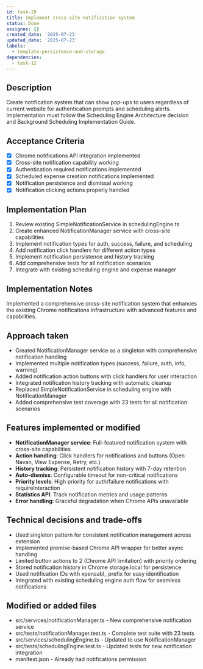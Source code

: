 ```yaml
---
id: task-20
title: Implement cross-site notification system
status: Done
assignee: []
created_date: '2025-07-23'
updated_date: '2025-07-23'
labels:
  - template-persistence-and-storage
dependencies:
  - task-12
---
```


## Description

Create notification system that can show pop-ups to users regardless of current website for authentication prompts and scheduling alerts. Implementation must follow the Scheduling Engine Architecture decision and Background Scheduling Implementation Guide.
## Acceptance Criteria

- [x] Chrome notifications API integration implemented
- [x] Cross-site notification capability working
- [x] Authentication required notifications implemented
- [x] Scheduled expense creation notifications implemented
- [x] Notification persistence and dismissal working
- [x] Notification clicking actions properly handled

## Implementation Plan

1. Review existing SimpleNotificationService in schedulingEngine.ts
2. Create enhanced NotificationManager service with cross-site capabilities
3. Implement notification types for auth, success, failure, and scheduling
4. Add notification click handlers for different action types
5. Implement notification persistence and history tracking
6. Add comprehensive tests for all notification scenarios
7. Integrate with existing scheduling engine and expense manager

## Implementation Notes

Implemented a comprehensive cross-site notification system that enhances the existing Chrome notifications infrastructure with advanced features and capabilities.

## Approach taken
- Created NotificationManager service as a singleton with comprehensive notification handling
- Implemented multiple notification types (success, failure, auth, info, warning)
- Added notification action buttons with click handlers for user interaction
- Integrated notification history tracking with automatic cleanup
- Replaced SimpleNotificationService in scheduling engine with NotificationManager
- Added comprehensive test coverage with 23 tests for all notification scenarios

## Features implemented or modified
- **NotificationManager service**: Full-featured notification system with cross-site capabilities
- **Action handling**: Click handlers for notifications and buttons (Open Navan, View Expense, Retry, etc.)
- **History tracking**: Persistent notification history with 7-day retention
- **Auto-dismiss**: Configurable timeout for non-critical notifications
- **Priority levels**: High priority for auth/failure notifications with requireInteraction
- **Statistics API**: Track notification metrics and usage patterns
- **Error handling**: Graceful degradation when Chrome APIs unavailable

## Technical decisions and trade-offs
- Used singleton pattern for consistent notification management across extension
- Implemented promise-based Chrome API wrapper for better async handling
- Limited button actions to 2 (Chrome API limitation) with priority ordering
- Stored notification history in Chrome storage.local for persistence
- Used notification IDs with xpensabl_ prefix for easy identification
- Integrated with existing scheduling engine auth flow for seamless notifications

## Modified or added files
- src/services/notificationManager.ts - New comprehensive notification service
- src/tests/notificationManager.test.ts - Complete test suite with 23 tests
- src/services/schedulingEngine.ts - Updated to use NotificationManager
- src/tests/schedulingEngine.test.ts - Updated tests for new notification integration
- manifest.json - Already had notifications permission
